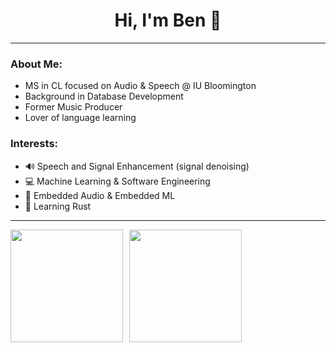 <h1 align="center">Hi, I'm Ben 👋</h1> 
<!-- <p align="center"><strong>Speech &amp; Audio ML · DSP · Embedded</strong></p> -->

- - - 
### About Me:

 - MS in CL focused on Audio & Speech @ IU Bloomington 
 - Background in Database Development
 - Former Music Producer
 - Lover of language learning

 ### Interests:
 - 🔊 Speech and Signal Enhancement (signal denoising) 
 - 💻 Machine Learning & Software Engineering 
 - 🧰 Embedded Audio & Embedded ML 
 - 🦀 Learning Rust 

 - - - 
<div style="display: flex; gap: 10px;">
  <a href="https://github.com/bglid/github-readme-stats">
    <img src="https://github-readme-stats.vercel.app/api?username=bglid&show_icons=true&theme=dracula" height="180"/>
  </a>
  <img src="https://github-readme-stats.vercel.app/api/top-langs/?username=bglid&hide_progress=true&theme=dracula" height="180"/>
</div>

<!--
**bglid/bglid** is a ✨ _special_ ✨ repository because its `README.md` (this file) appears on your GitHub profile.

Here are some ideas to get you started:

- 🔭 I’m currently working on ...
- 🌱 I’m currently learning ...
- 👯 I’m looking to collaborate on ...
- 🤔 I’m looking for help with ...
- 💬 Ask me about ...
- 📫 How to reach me: ...
- 😄 Pronouns: ...
- ⚡ Fun fact: ...
-->
